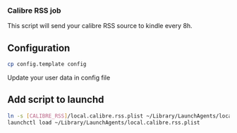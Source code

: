 ### Calibre RSS job
This script will send your calibre RSS source to kindle every 8h.


## Configuration
```sh
cp config.template config
```
Update your user data in config file


## Add script to launchd
```sh
ln -s [CALIBRE_RSS]/local.calibre.rss.plist ~/Library/LaunchAgents/local.calibre.rss.plist
launchctl load ~/Library/LaunchAgents/local.calibre.rss.plist
```
